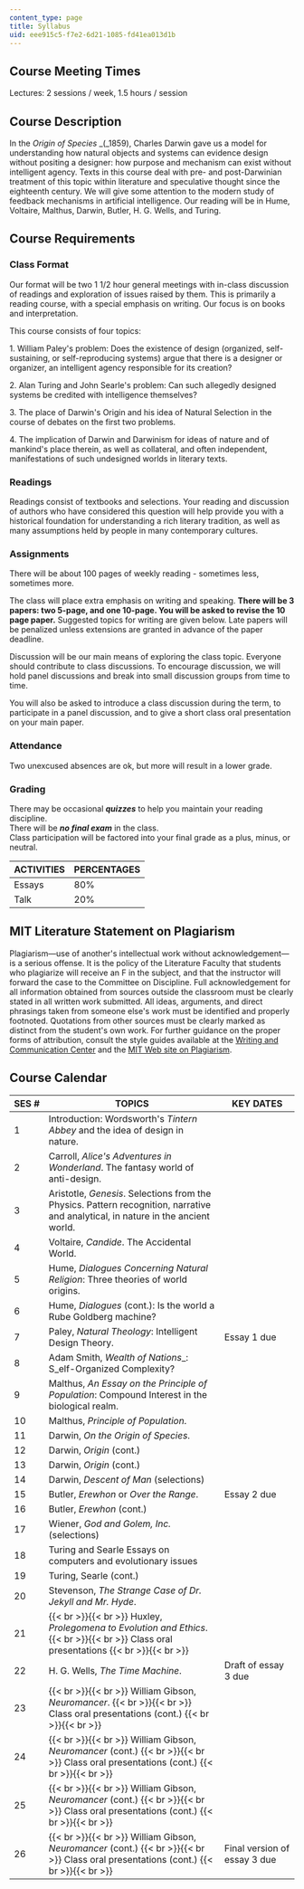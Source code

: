 ```yaml
---
content_type: page
title: Syllabus
uid: eee915c5-f7e2-6d21-1085-fd41ea013d1b
---
```


Course Meeting Times
--------------------

Lectures: 2 sessions / week, 1.5 hours / session

Course Description
------------------

In the _Origin of Species_ _(_1859), Charles Darwin gave us a model for understanding how natural objects and systems can evidence design without positing a designer: how purpose and mechanism can exist without intelligent agency. Texts in this course deal with pre- and post-Darwinian treatment of this topic within literature and speculative thought since the eighteenth century. We will give some attention to the modern study of feedback mechanisms in artificial intelligence. Our reading will be in Hume, Voltaire, Malthus, Darwin, Butler, H. G. Wells, and Turing.

Course Requirements
-------------------

### Class Format

Our format will be two 1 1/2 hour general meetings with in-class discussion of readings and exploration of issues raised by them. This is primarily a reading course, with a special emphasis on writing. Our focus is on books and interpretation.

This course consists of four topics:

1\. William Paley's problem: Does the existence of design (organized, self-sustaining, or self-reproducing systems) argue that there is a designer or organizer, an intelligent agency responsible for its creation?

2\. Alan Turing and John Searle's problem: Can such allegedly designed systems be credited with intelligence themselves?

3\. The place of Darwin's Origin and his idea of Natural Selection in the course of debates on the first two problems.

4\. The implication of Darwin and Darwinism for ideas of nature and of mankind's place therein, as well as collateral, and often independent, manifestations of such undesigned worlds in literary texts.

### Readings

Readings consist of textbooks and selections. Your reading and discussion of authors who have considered this question will help provide you with a historical foundation for understanding a rich literary tradition, as well as many assumptions held by people in many contemporary cultures.

### Assignments

There will be about 100 pages of weekly reading - sometimes less, sometimes more.

The class will place extra emphasis on writing and speaking. **There will be 3 papers: two 5-page, and one 10-page. You will be asked to revise the 10 page paper.** Suggested topics for writing are given below. Late papers will be penalized unless extensions are granted in advance of the paper deadline.

Discussion will be our main means of exploring the class topic. Everyone should contribute to class discussions. To encourage discussion, we will hold panel discussions and break into small discussion groups from time to time.

You will also be asked to introduce a class discussion during the term, to participate in a panel discussion, and to give a short class oral presentation on your main paper.

### Attendance

Two unexcused absences are ok, but more will result in a lower grade.

### Grading

There may be occasional **_quizzes_** to help you maintain your reading discipline.  
There will be **_no final exam_** in the class.  
Class participation will be factored into your final grade as a plus, minus, or neutral.

| ACTIVITIES | PERCENTAGES |
| --- | --- |
| Essays | 80% |
| Talk | 20% 

MIT Literature Statement on Plagiarism
--------------------------------------

Plagiarism—use of another's intellectual work without acknowledgement—is a serious offense. It is the policy of the Literature Faculty that students who plagiarize will receive an F in the subject, and that the instructor will forward the case to the Committee on Discipline. Full acknowledgement for all information obtained from sources outside the classroom must be clearly stated in all written work submitted. All ideas, arguments, and direct phrasings taken from someone else's work must be identified and properly footnoted. Quotations from other sources must be clearly marked as distinct from the student's own work. For further guidance on the proper forms of attribution, consult the style guides available at the [Writing and Communication Center](http://cmsw.mit.edu/writing-and-communication-center/) and the [MIT Web site on Plagiarism](http://cmsw.mit.edu/writing-and-communication-center/avoiding-plagiarism/).

Course Calendar
---------------

| SES # | TOPICS | KEY DATES |
| --- | --- | --- |
| 1 | Introduction: Wordsworth's _Tintern Abbey_ and the idea of design in nature. | &nbsp; |
| 2 | Carroll, _Alice's Adventures in Wonderland_. The fantasy world of anti-design. | &nbsp; |
| 3 | Aristotle, _Genesis_. Selections from the Physics. Pattern recognition, narrative and analytical, in nature in the ancient world. | &nbsp; |
| 4 | Voltaire, _Candide_. The Accidental World. | &nbsp; |
| 5 | Hume, _Dialogues Concerning Natural Religion_: Three theories of world origins. | &nbsp; |
| 6 | Hume, _Dialogues_ (cont.): Is the world a Rube Goldberg machine? | &nbsp; |
| 7 | Paley, _Natural Theology_: Intelligent Design Theory. | Essay 1 due |
| 8 | Adam Smith, _Wealth of Nations__: S_elf-Organized Complexity? | &nbsp; |
| 9 | Malthus, _An Essay on the Principle of Population_: Compound Interest in the biological realm. | &nbsp; |
| 10 | Malthus, _Principle of Population_. | &nbsp; |
| 11 | Darwin, _On the Origin of Species_. | &nbsp; |
| 12 | Darwin, _Origin_ (cont.) | &nbsp; |
| 13 | Darwin, _Origin_ (cont.) | &nbsp; |
| 14 | Darwin, _Descent of Man_ (selections) | &nbsp; |
| 15 | Butler, _Erewhon_ or _Over the Range_. | Essay 2 due |
| 16 | Butler, _Erewhon_ (cont.) | &nbsp; |
| 17 | Wiener, _God and Golem, Inc._ (selections) | &nbsp; |
| 18 | Turing and Searle Essays on computers and evolutionary issues | &nbsp; |
| 19 | Turing, Searle (cont.) | &nbsp; |
| 20 | Stevenson, _The Strange Case of Dr. Jekyll and Mr. Hyde_. | &nbsp; |
| 21 |  {{< br >}}{{< br >}} Huxley, _Prolegomena to Evolution and Ethics_. {{< br >}}{{< br >}} Class oral presentations {{< br >}}{{< br >}}  | &nbsp; |
| 22 | H. G. Wells, _The Time Machine_. | Draft of essay 3 due |
| 23 |  {{< br >}}{{< br >}} William Gibson, _Neuromancer_. {{< br >}}{{< br >}} Class oral presentations (cont.) {{< br >}}{{< br >}}  | &nbsp; |
| 24 |  {{< br >}}{{< br >}} William Gibson, _Neuromancer_ (cont.) {{< br >}}{{< br >}} Class oral presentations (cont.) {{< br >}}{{< br >}}  | &nbsp; |
| 25 |  {{< br >}}{{< br >}} William Gibson, _Neuromancer_ (cont.) {{< br >}}{{< br >}} Class oral presentations (cont.) {{< br >}}{{< br >}}  | &nbsp; |
| 26 |  {{< br >}}{{< br >}} William Gibson, _Neuromancer_ (cont.) {{< br >}}{{< br >}} Class oral presentations (cont.) {{< br >}}{{< br >}}  | Final version of essay 3 due